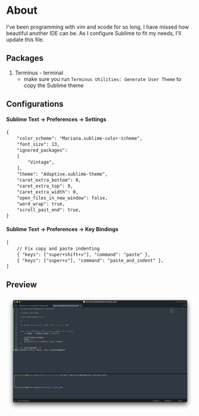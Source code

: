 # About

I've been programming with vim and xcode for so long, I have missed how beautiful another IDE can be. As I configure Sublime to fit my needs, I'll update this file.

## Packages
1. Terminus - terminal
	- make sure you run `Terminus Utilities: Generate User Theme` to copy the Sublime theme

## Configurations

#### Sublime Text -> Preferences -> Settings

```
{
	"color_scheme": "Mariana.sublime-color-scheme",
	"font_size": 13,
	"ignored_packages":
	[
		"Vintage",
	],
	"theme": "Adaptive.sublime-theme",
	"caret_extra_bottom": 0,
	"caret_extra_top": 0,
	"caret_extra_width": 0,
	"open_files_in_new_window": false,
	"word_wrap": true,
	"scroll_past_end": true,
}
```

#### Sublime Text -> Preferences -> Key Bindings

```
[
	// Fix copy and paste indenting
	{ "keys": ["super+shift+v"], "command": "paste" },
	{ "keys": ["super+v"], "command": "paste_and_indent" },
]
```
## Preview

![Preview](./preview.png "Preview")
